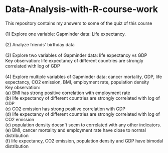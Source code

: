 # Data-Analysis-with-R-course-work
This repository contains my answers to some of the quiz of this course
<br>
 <br>
(1) Explore one variable:   Gapminder data: Life expectancy. 
<br>
 <br>
(2) Analyze friends' birthday data
 <br>
  <br>
(3) Explore two variables of Gapminder data: life expectancy vs GDP
<br>
        Key observation: life expectancy of different countries are strongly correlated with log of GDP
<br>
 <br>
 (4) Explore multiple variables of Gapminder data: cancer mortality, GDP, life expectancy, CO2 emission, BMI, employment rate, population density
<br>
        Key observation:
         <br>
        (a) BMI has strong positive correlation with employment rate
                          <br>
                         (b) life expectancy of different countries are strongly correlated with log of GDP
                          <br>
                         (c) CO2 emission has strong positive correlation with GDP
                          <br>
                         (d) life expectancy of different countries are strongly correlated with log of CO2 emission
                          <br>
                         (e) population density doesn't seem to correlated with any other indicators.
                          <br>
                         (e) BMI, cancer mortality and employment rate have close to normal distribution
                          <br>
                         (f) life expectancy, CO2 emission, population density and GDP have bimodal distribution
                          <br>
                         
